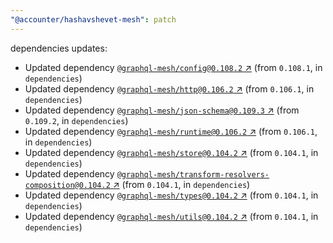 ```yaml
---
"@accounter/hashavshevet-mesh": patch
---
```

dependencies updates:
  - Updated dependency [`@graphql-mesh/config@0.108.2` ↗︎](https://www.npmjs.com/package/@graphql-mesh/config/v/0.108.2) (from `0.108.1`, in `dependencies`)
  - Updated dependency [`@graphql-mesh/http@0.106.2` ↗︎](https://www.npmjs.com/package/@graphql-mesh/http/v/0.106.2) (from `0.106.1`, in `dependencies`)
  - Updated dependency [`@graphql-mesh/json-schema@0.109.3` ↗︎](https://www.npmjs.com/package/@graphql-mesh/json-schema/v/0.109.3) (from `0.109.2`, in `dependencies`)
  - Updated dependency [`@graphql-mesh/runtime@0.106.2` ↗︎](https://www.npmjs.com/package/@graphql-mesh/runtime/v/0.106.2) (from `0.106.1`, in `dependencies`)
  - Updated dependency [`@graphql-mesh/store@0.104.2` ↗︎](https://www.npmjs.com/package/@graphql-mesh/store/v/0.104.2) (from `0.104.1`, in `dependencies`)
  - Updated dependency [`@graphql-mesh/transform-resolvers-composition@0.104.2` ↗︎](https://www.npmjs.com/package/@graphql-mesh/transform-resolvers-composition/v/0.104.2) (from `0.104.1`, in `dependencies`)
  - Updated dependency [`@graphql-mesh/types@0.104.2` ↗︎](https://www.npmjs.com/package/@graphql-mesh/types/v/0.104.2) (from `0.104.1`, in `dependencies`)
  - Updated dependency [`@graphql-mesh/utils@0.104.2` ↗︎](https://www.npmjs.com/package/@graphql-mesh/utils/v/0.104.2) (from `0.104.1`, in `dependencies`)
